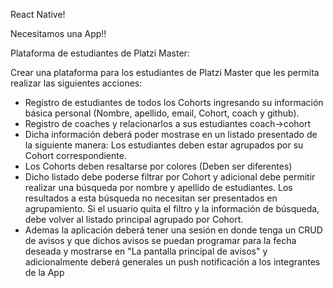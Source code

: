 
React Native!

Necesitamos una App!!

Plataforma de estudiantes de Platzi Master:

Crear una plataforma para los estudiantes de Platzi Master que les permita realizar las siguientes acciones:

- Registro de estudiantes de todos los Cohorts ingresando su información básica personal (Nombre, apellido, email, Cohort, coach y github).
- Registro de coaches y relacionarlos a sus estudiantes coach->cohort
-  Dicha información deberá poder mostrase en un listado presentado de la siguiente manera: Los estudiantes deben estar agrupados por su Cohort correspondiente.
- Los Cohorts deben resaltarse por colores (Deben ser diferentes)
- Dicho listado debe poderse filtrar por Cohort y adicional debe permitir realizar una búsqueda por nombre y apellido de estudiantes. Los resultados a esta búsqueda no necesitan ser presentados en agrupamiento. Si el usuario quita el filtro y la información de búsqueda, debe volver al listado principal agrupado por Cohort.
- Ademas la aplicación deberá tener una sesión en donde tenga un CRUD de avisos y que dichos avisos se puedan programar para la fecha deseada y mostrarse en "La pantalla principal de avisos" y adicionalmente deberá generales un push notificación a los integrantes de la App
